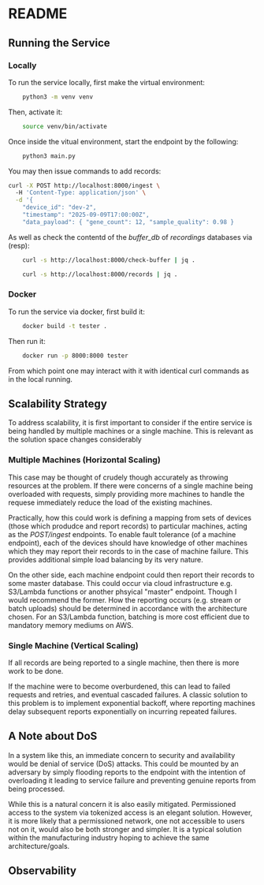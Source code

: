 # README

## Running the Service

### Locally
To run the service locally, first make the virtual environment:
```bash
    python3 -m venv venv
```
Then, activate it:
```bash
    source venv/bin/activate
```
Once inside the vitual environment, start the endpoint by the following:
```bash
    python3 main.py
```
You may then issue commands to add records:
```bash
curl -X POST http://localhost:8000/ingest \       
  -H 'Content-Type: application/json' \
  -d '{
    "device_id": "dev-2",
    "timestamp": "2025-09-09T17:00:00Z",
    "data_payload": { "gene_count": 12, "sample_quality": 0.98 }
```
As well as check the contentd of the *buffer_db* of *recordings* databases via (resp):
```bash
    curl -s http://localhost:8000/check-buffer | jq .
```
```bash
    curl -s http://localhost:8000/records | jq .
```

### Docker
To run the service via docker, first build it:
```bash
    docker build -t tester .
```
Then run it:
```bash
    docker run -p 8000:8000 tester 
```
From which point one may interact with it with identical curl commands as in the local running. 

## Scalability Strategy
To address scalability, it is first important to consider if the entire service is being handled by multiple machines or a single machine. This is relevant as the solution space changes considerably

### Multiple Machines (Horizontal Scaling)
This case may be thought of crudely though accurately as throwing resources at the problem. If there were concerns of a single machine being overloaded with requests, simply providing more machines to handle the requese immediately reduce the load of the existing machines. 

Practically, how this could work is defining a mapping from sets of devices (those which produdce and report records) to particular machines, acting as the *POST/ingest* endpoints. To enable fault tolerance (of a machine endpoint), each of the devices should have knowledge of other machines which they may report their records to in the case of machine failure. This provides additional simple load balancing by its very nature. 

On the other side, each machine endpoint could then report their records to some master database. This could occur via cloud infrastructure e.g. S3/Lambda functions or another phsyical "master" endpoint. Though I would recommend the former. How the reporting occurs (e.g. stream or batch uploads) should be determined in accordance with the architecture chosen. For an S3/Lambda function, batching is more cost efficient due to mandatory memory mediums on AWS.

### Single Machine (Vertical Scaling)
If all records are being reported to a single machine, then there is more work to be done. 

If the machine were to become overburdened, this can lead to failed requests and retries, and eventual cascaded failures. A classic solution to this problem is to implement exponential backoff, where reporting machines delay subsequent reports exponentially on incurring repeated failures.  

## A Note about DoS
In a system like this, an immediate concern to security and availability would be denial of service (DoS) attacks. This could be mounted by an adversary by simply flooding reports to the endpoint with the intention of overloading it leading to service failure and preventing genuine reports from being processed. 

While this is a natural concern it is also easily mitigated. Permissioned access to the system via tokenized access is an elegant solution. However, it is more likely that a permissioned network, one not accessible to users not on it, would also be both stronger and simpler. It is a typical solution within the manufacturing industry hoping to achieve the same architecture/goals.

## Observability


